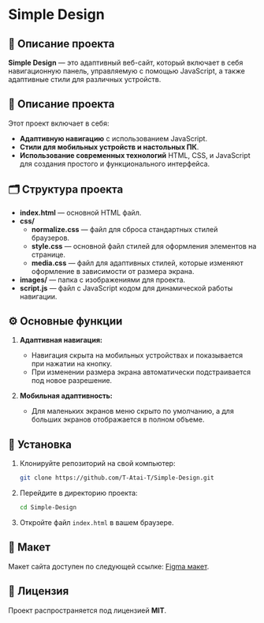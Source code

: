 # **Simple Design**

## 📌 Описание проекта
**Simple Design** — это адаптивный веб-сайт, который включает в себя навигационную панель, управляемую с помощью JavaScript, а также адаптивные стили для различных устройств.

## 🎨 Описание проекта
Этот проект включает в себя:

- **Адаптивную навигацию** с использованием JavaScript.
- **Стили для мобильных устройств и настольных ПК**.
- **Использование современных технологий** HTML, CSS, и JavaScript для создания простого и функционального интерфейса.

## 🗂 Структура проекта

- **index.html** — основной HTML файл.
- **css/**
  - **normalize.css** — файл для сброса стандартных стилей браузеров.
  - **style.css** — основной файл стилей для оформления элементов на странице.
  - **media.css** — файл для адаптивных стилей, которые изменяют оформление в зависимости от размера экрана.
- **images/** — папка с изображениями для проекта.
- **script.js** — файл с JavaScript кодом для динамической работы навигации.

## ⚙️ Основные функции

1. **Адаптивная навигация:**
   - Навигация скрыта на мобильных устройствах и показывается при нажатии на кнопку.
   - При изменении размера экрана автоматически подстраивается под новое разрешение.

2. **Мобильная адаптивность:**
   - Для маленьких экранов меню скрыто по умолчанию, а для больших экранов отображается в полном объеме.

## 🚀 Установка

1. Клонируйте репозиторий на свой компьютер:
   ```bash
   git clone https://github.com/T-Atai-T/Simple-Design.git
   ```
2. Перейдите в директорию проекта:
   ```bash
   cd Simple-Design
   ```
3. Откройте файл `index.html` в вашем браузере.

## 📄 Макет
Макет сайта доступен по следующей ссылке: [Figma макет](https://www.figma.com/design/TEg7SpZD368CVE7M1MPujL/kaspi?node-id=0-1&p=f&t=3mVuvUfIsDyhxPQk-0).

## 📄 Лицензия
Проект распространяется под лицензией **MIT**.
